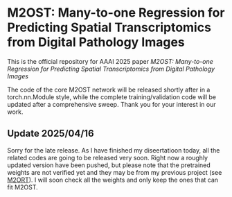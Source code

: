 # M2OST: Many-to-one Regression for Predicting Spatial Transcriptomics from Digital Pathology Images

This is the official repository for AAAI 2025 paper *M2OST: Many-to-one Regression for Predicting Spatial Transcriptomics from Digital Pathology Images*

The code of the core M2OST network will be released shortly after in a torch.nn.Module style, while the complete training/validation code will be updated after a comprehensive sweep. Thank you for your interest in our work.

## Update 2025/04/16

Sorry for the late release. As I have finished my diseertatioon today, all the related codes are going to be released very soon. Right now a roughly updated version have been pushed, but please note that the pretrained weights are not verified yet and they may be from my previous project (see [M2ORT]()). I will soon check all the weights and only keep the ones that can fit M2OST.
